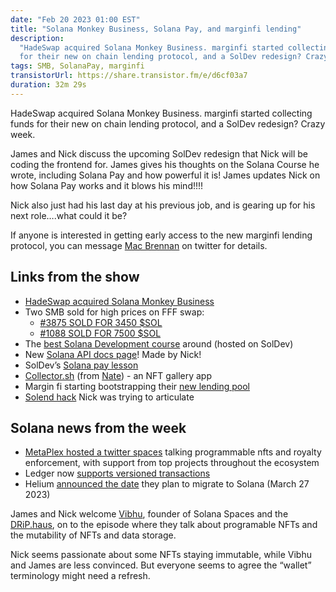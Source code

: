 ```yaml
---
date: "Feb 20 2023 01:00 EST"
title: "Solana Monkey Business, Solana Pay, and marginfi lending"
description:
  "HadeSwap acquired Solana Monkey Business. marginfi started collecting funds
  for their new on chain lending protocol, and a SolDev redesign? Crazy week"
tags: SMB, SolanaPay, marginfi
transistorUrl: https://share.transistor.fm/e/d6cf03a7
duration: 32m 29s
---
```


HadeSwap acquired Solana Monkey Business. marginfi started collecting funds for
their new on chain lending protocol, and a SolDev redesign? Crazy week.

James and Nick discuss the upcoming SolDev redesign that Nick will be coding the
frontend for. James gives his thoughts on the Solana Course he wrote, including
Solana Pay and how powerful it is! James updates Nick on how Solana Pay works
and it blows his mind!!!!

Nick also just had his last day at his previous job, and is gearing up for his
next role….what could it be?

If anyone is interested in getting early access to the new marginfi lending
protocol, you can message [Mac Brennan](https://twitter.com/macbrennan) on
twitter for details.

## Links from the show

- [HadeSwap acquired Solana Monkey Business](https://decrypt.co/121210/solana-monkey-business-new-owner-hadeswap)
- Two SMB sold for high prices on FFF swap:
  - [#3875 SOLD FOR 3450 $SOL](https://twitter.com/DegenerateNews/status/1626426870903496711?t=mvYgaL1EXvwzrFul7eYFOQ&s=19)
  - [#1088 SOLD FOR 7500 $SOL](https://twitter.com/DegenerateNews/status/1626428258714812416?t=oPhj1TeVItSHgje-sKsfOg&s=19)
- The [best Solana Development course](https://soldev.app/course) around (hosted
  on SolDev)
- New [Solana API docs page](https://docs.solana.com/api/http)! Made by Nick!
- SolDev’s [Solana pay lesson](https://soldev.app/course/solana-pay)
- [Collector.sh](http://Collector.sh) (from
  [Nate](https://twitter.com/N8Solomon)) - an NFT gallery app
- Margin fi starting bootstrapping their
  [new lending pool](https://app.marginfi.com/)
- [Solend hack](https://news.bitcoin.com/solana-based-lending-app-solend-gets-hacked-for-1-26-million-in-oracle-attack/)
  Nick was trying to articulate

## Solana news from the week

- [MetaPlex hosted a twitter spaces](https://twitter.com/i/spaces/1eaJbrRenQVJX)
  talking programmable nfts and royalty enforcement, with support from top
  projects throughout the ecosystem
- Ledger now
  [supports versioned transactions](https://github.com/LedgerHQ/app-solana/pull/48)
- Helium
  [announced the date](https://blog.helium.com/the-next-era-of-the-helium-network-begins-on-march-27th-6d08f2b048e0)
  they plan to migrate to Solana (March 27 2023)

James and Nick welcome [Vibhu](https://twitter.com/vibhu), founder of Solana
Spaces and the [DRiP.haus](http://drip.haus), on to the episode where they talk
about programable NFTs and the mutability of NFTs and data storage.

Nick seems passionate about some NFTs staying immutable, while Vibhu and James
are less convinced. But everyone seems to agree the “wallet” terminology might
need a refresh.
